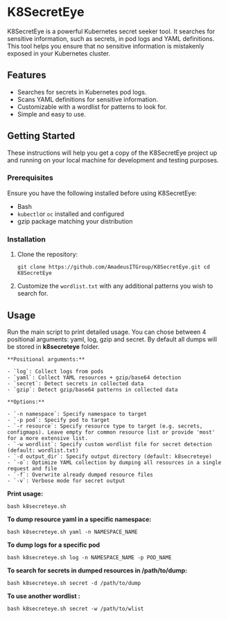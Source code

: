 # K8SecretEye

K8SecretEye is a powerful Kubernetes secret seeker tool. It searches for sensitive information, such as secrets, in pod logs and YAML definitions. This tool helps you ensure that no sensitive information is mistakenly exposed in your Kubernetes cluster.

## Features

- Searches for secrets in Kubernetes pod logs.
- Scans YAML definitions for sensitive information.
- Customizable with a wordlist for patterns to look for.
- Simple and easy to use.

## Getting Started

These instructions will help you get a copy of the K8SecretEye project up and running on your local machine for development and testing purposes.

### Prerequisites

Ensure you have the following installed before using K8SecretEye:

- Bash
- `kubectl`or `oc` installed and configured
- gzip package matching your distribution

### Installation

1. Clone the repository:
    
    `git clone https://github.com/AmadeusITGroup/K8SecretEye.git cd K8SecretEye`
    
2. Customize the `wordlist.txt` with any additional patterns you wish to search for.

## Usage

Run the main script to print detailed usage. You can chose between 4 positional arguments: yaml, log, gzip and secret.
By default all dumps will be stored in **k8secreteye** folder.

    **Positional arguments:**

    - `log`: Collect logs from pods
    - `yaml`: Collect YAML resources + gzip/base64 detection
    - `secret`: Detect secrets in collected data
    - `gzip`: Detect gzip/base64 patterns in collected data

    **Options:**

    - `-n namespace`: Specify namespace to target
    - `-p pod`: Specify pod to target
    - `-r resource`: Specify resource type to target (e.g. secrets, configmaps). Leave empty for common resource list or provide 'most' for a more extensive list.
    - `-w wordlist`: Specify custom wordlist file for secret detection (default: wordlist.txt)
    - `-d output_dir`: Specify output directory (default: k8secreteye)
    - `-o`: Optimize YAML collection by dumping all resources in a single request and file
    - `-f`: Overwrite already dumped resource files
    - `-v`: Verbose mode for secret output


**Print usage:**

`bash k8secreteye.sh`

**To dump resource yaml in a specific namespace:**

`bash k8secreteye.sh yaml -n NAMESPACE_NAME`

**To dump logs for a specific pod**

`bash k8secreteye.sh log -n NAMESPACE_NAME -p POD_NAME`

**To search for secrets in dumped resources in /path/to/dump:** 

`bash k8secreteye.sh secret -d /path/to/dump`

**To use another wordlist :**

`bash k8secreteye.sh secret -w /path/to/wlist`